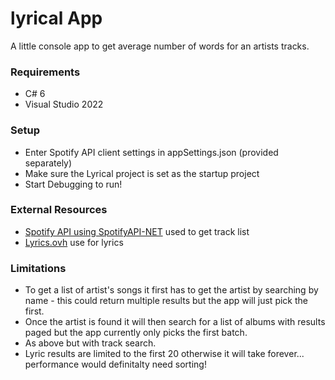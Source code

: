 # lyrical App
A little console app to get average number of words for an artists tracks.

### Requirements
- C# 6
- Visual Studio 2022

### Setup 
- Enter Spotify API client settings in appSettings.json (provided separately)
- Make sure the Lyrical project is set as the startup project
- Start Debugging to run!

### External Resources
- [Spotify API using SpotifyAPI-NET](https://johnnycrazy.github.io/SpotifyAPI-NET/) used to get track list
- [Lyrics.ovh](https://lyricsovh.docs.apiary.io/#reference) use for lyrics


### Limitations
- To get a list of artist's songs it first has to get the artist by searching by name - this could return multiple results but the app will just pick the first.
- Once the artist is found it will then search for a list of albums with results paged but the app currently only picks the first batch.
- As above but with track search.
- Lyric results are limited to the first 20 otherwise it will take forever... performance would definitalty need sorting!